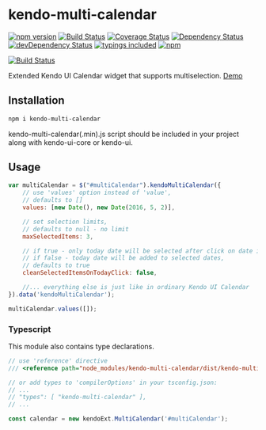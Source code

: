 kendo-multi-calendar
=========
[![npm version](https://badge.fury.io/js/kendo-multi-calendar.svg?t=1491169852328)](https://badge.fury.io/js/kendo-multi-calendar)
[![Build Status](https://travis-ci.org/iyegoroff/kendo-multi-calendar.svg?t=1491169852328&branch=master)](https://travis-ci.org/iyegoroff/kendo-multi-calendar)
[![Coverage Status](https://coveralls.io/repos/github/iyegoroff/kendo-multi-calendar/badge.svg?t=1491169852328&branch=master)](https://coveralls.io/github/iyegoroff/kendo-multi-calendar?branch=master)
[![Dependency Status](https://david-dm.org/iyegoroff/kendo-multi-calendar.svg?t=1491169852328)](https://david-dm.org/iyegoroff/kendo-multi-calendar)
[![devDependency Status](https://david-dm.org/iyegoroff/kendo-multi-calendar/dev-status.svg?t=1491169852328)](https://david-dm.org/iyegoroff/kendo-multi-calendar#info=devDependencies)
[![typings included](https://img.shields.io/badge/typings-included-brightgreen.svg?t=1491169852328)](#typescript)
[![npm](https://img.shields.io/npm/l/express.svg?t=1491169852328)](https://www.npmjs.com/package/kendo-multi-calendar)

[![Build Status](https://saucelabs.com/browser-matrix/iyegoroff-3.svg?t=1491169852328)](https://saucelabs.com/beta/builds/02341651d31d45b19e93dc08dbc67506)

Extended Kendo UI Calendar widget that supports multiselection. [Demo](https://kendo-multi-calendar.surge.sh/)

## Installation

```bash
npm i kendo-multi-calendar
```

kendo-multi-calendar(.min).js script should be included in your project along with kendo-ui-core or kendo-ui.

## Usage

```javascript
var multiCalendar = $("#multiCalendar").kendoMultiCalendar({
    // use 'values' option instead of 'value',
    // defaults to []
    values: [new Date(), new Date(2016, 5, 2)], 

    // set selection limits, 
    // defaults to null - no limit
    maxSelectedItems: 3,

    // if true - only today date will be selected after click on date in footer,
    // if false - today date will be added to selected dates,
    // defaults to true
    cleanSelectedItemsOnTodayClick: false,

    //... everything else is just like in ordinary Kendo UI Calendar
}).data('kendoMultiCalendar');

multiCalendar.values([]);
```

### Typescript

This module also contains type declarations.

```typescript
// use 'reference' directive
/// <reference path="node_modules/kendo-multi-calendar/dist/kendo-multi-calendar.d.ts" />

// or add types to 'compilerOptions' in your tsconfig.json:
// ...
// "types": [ "kendo-multi-calendar" ],
// ...

const calendar = new kendoExt.MultiCalendar('#multiCalendar');
```